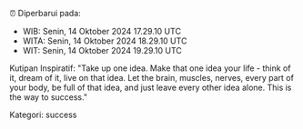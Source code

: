 ⏰ Diperbarui pada:
- WIB: Senin, 14 Oktober 2024 17.29.10 UTC
- WITA: Senin, 14 Oktober 2024 18.29.10 UTC
- WIT: Senin, 14 Oktober 2024 19.29.10 UTC

Kutipan Inspiratif:
"Take up one idea. Make that one idea your life - think of it, dream of it, live on that idea. Let the brain, muscles, nerves, every part of your body, be full of that idea, and just leave every other idea alone. This is the way to success."


Kategori: success

